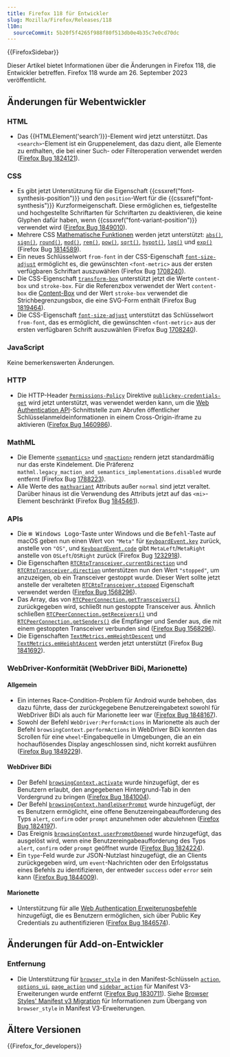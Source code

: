```yaml
---
title: Firefox 118 für Entwickler
slug: Mozilla/Firefox/Releases/118
l10n:
  sourceCommit: 5b20f5f4265f988f80f513db0e4b35c7e0cd70dc
---
```


{{FirefoxSidebar}}

Dieser Artikel bietet Informationen über die Änderungen in Firefox 118, die Entwickler betreffen. Firefox 118 wurde am 26. September 2023 veröffentlicht.

## Änderungen für Webentwickler

### HTML

- Das {{HTMLElement('search')}}-Element wird jetzt unterstützt. Das `<search>`-Element ist ein Gruppenelement, das dazu dient, alle Elemente zu enthalten, die bei einer Such- oder Filteroperation verwendet werden ([Firefox Bug 1824121](https://bugzil.la/1824121)).

### CSS

- Es gibt jetzt Unterstützung für die Eigenschaft {{cssxref("font-synthesis-position")}} und den `position`-Wert für die {{cssxref("font-synthesis")}} Kurzformeigenschaft. Diese ermöglichen es, tiefgestellte und hochgestellte Schriftarten für Schriftarten zu deaktivieren, die keine Glyphen dafür haben, wenn {{cssxref("font-variant-position")}} verwendet wird ([Firefox Bug 1849010](https://bugzil.la/1849010)).
- Mehrere CSS [Mathematische Funktionen](/de/docs/Web/CSS/CSS_Functions#math_functions) werden jetzt unterstützt: [`abs()`](/de/docs/Web/CSS/abs), [`sign()`](/de/docs/Web/CSS/sign), [`round()`](/de/docs/Web/CSS/round), [`mod()`](/de/docs/Web/CSS/mod), [`rem()`](/de/docs/Web/CSS/rem), [`pow()`](/de/docs/Web/CSS/pow), [`sqrt()`](/de/docs/Web/CSS/sqrt), [`hypot()`](/de/docs/Web/CSS/hypot), [`log()`](/de/docs/Web/CSS/log) und [`exp()`](/de/docs/Web/CSS/exp) (Firefox Bug [1814589](https://bugzil.la/1814589)).
- Ein neues Schlüsselwort `from-font` in der CSS-Eigenschaft [`font-size-adjust`](/de/docs/Web/CSS/font-size-adjust) ermöglicht es, die gewünschten `<font-metric>` aus der ersten verfügbaren Schriftart auszuwählen (Firefox Bug [1708240](https://bugzil.la/1708240)).
- Die CSS-Eigenschaft [`transform-box`](/de/docs/Web/CSS/transform-box) unterstützt jetzt die Werte `content-box` und `stroke-box`. Für die Referenzbox verwendet der Wert `content-box` die [Content-Box](/de/docs/Learn_web_development/Core/Styling_basics/Box_model#parts_of_a_box) und der Wert `stroke-box` verwendet die Strichbegrenzungsbox, die eine SVG-Form enthält (Firefox Bug [1819464](https://bugzil.la/1819464)).
- Die CSS-Eigenschaft [`font-size-adjust`](/de/docs/Web/CSS/font-size-adjust) unterstützt das Schlüsselwort `from-font`, das es ermöglicht, die gewünschten `<font-metric>` aus der ersten verfügbaren Schrift auszuwählen (Firefox Bug [1708240](https://bugzil.la/1708240)).

### JavaScript

Keine bemerkenswerten Änderungen.

### HTTP

- Die HTTP-Header [`Permissions-Policy`](/de/docs/Web/HTTP/Headers/Permissions-Policy) Direktive [`publickey-credentials-get`](/de/docs/Web/HTTP/Headers/Permissions-Policy/publickey-credentials-get) wird jetzt unterstützt, was verwendet werden kann, um die [Web Authentication API](/de/docs/Web/API/Web_Authentication_API)-Schnittstelle zum Abrufen öffentlicher Schlüsselanmeldeinformationen in einem Cross-Origin-iframe zu aktivieren ([Firefox Bug 1460986](https://bugzil.la/1460986)).

### MathML

- Die Elemente [`<semantics>`](/de/docs/Web/MathML/Element/semantics) und [`<maction>`](/de/docs/Web/MathML/Element/maction) rendern jetzt standardmäßig nur das erste Kindelement. Die Präferenz `mathml.legacy_maction_and_semantics_implementations.disabled` wurde entfernt (Firefox Bug [1788223](https://bugzil.la/1788223)).
- Alle Werte des [`mathvariant`](/de/docs/Web/MathML/Element/mi#mathvariant) Attributs außer `normal` sind jetzt veraltet. Darüber hinaus ist die Verwendung des Attributs jetzt auf das `<mi>`-Element beschränkt (Firefox Bug [1845461](https://bugzil.la/1845461)).

### APIs

- Die <kbd>⊞ Windows Logo</kbd>-Taste unter Windows und die <kbd>Befehl</kbd>-Taste auf macOS geben nun einen Wert von `"Meta"` für [`KeyboardEvent.key`](/de/docs/Web/API/KeyboardEvent/key) zurück, anstelle von `"OS"`, und [`KeyboardEvent.code`](/de/docs/Web/API/KeyboardEvent/code) gibt `MetaLeft`/`MetaRight` anstelle von `OSLeft`/`OSRight` zurück (Firefox Bug [1232918](https://bugzil.la/1232918)).
- Die Eigenschaften [`RTCRtpTransceiver.currentDirection`](/de/docs/Web/API/RTCRtpTransceiver/currentDirection) und [`RTCRtpTransceiver.direction`](/de/docs/Web/API/RTCRtpTransceiver/direction) unterstützen nun den Wert `"stopped"`, um anzuzeigen, ob ein Transceiver gestoppt wurde. Dieser Wert sollte jetzt anstelle der veralteten [`RTCRtpTransceiver.stopped`](/de/docs/Web/API/RTCRtpTransceiver/stopped) Eigenschaft verwendet werden ([Firefox Bug 1568296](https://bugzil.la/1568296)).
- Das Array, das von [`RTCPeerConnection.getTransceivers()`](/de/docs/Web/API/RTCPeerConnection/getTransceivers) zurückgegeben wird, schließt nun gestoppte Transceiver aus. Ähnlich schließen [`RTCPeerConnection.getReceivers()`](/de/docs/Web/API/RTCPeerConnection/getReceivers) und [`RTCPeerConnection.getSenders()`](/de/docs/Web/API/RTCPeerConnection/getSenders) die Empfänger und Sender aus, die mit einem gestoppten Transceiver verbunden sind ([Firefox Bug 1568296](https://bugzil.la/1568296)).
- Die Eigenschaften [`TextMetrics.emHeightDescent`](/de/docs/Web/API/TextMetrics/emHeightDescent) und [`TextMetrics.emHeightAscent`](/de/docs/Web/API/TextMetrics/emHeightAscent) werden jetzt unterstützt (Firefox Bug [1841692](https://bugzil.la/1841692)).

### WebDriver-Konformität (WebDriver BiDi, Marionette)

#### Allgemein

- Ein internes Race-Condition-Problem für Android wurde behoben, das dazu führte, dass der zurückgegebene Benutzereingabetext sowohl für WebDriver BiDi als auch für Marionette leer war ([Firefox Bug 1848167](https://bugzil.la/1848167)).
- Sowohl der Befehl `WebDriver:PerformActions` in Marionette als auch der Befehl `browsingContext.performActions` in WebDriver BiDi konnten das Scrollen für eine `wheel`-Eingabequelle in Umgebungen, die an ein hochauflösendes Display angeschlossen sind, nicht korrekt ausführen ([Firefox Bug 1849229](https://bugzil.la/1849229)).

#### WebDriver BiDi

- Der Befehl [`browsingContext.activate`](https://w3c.github.io/webdriver-bidi/#command-browsingContext-activate) wurde hinzugefügt, der es Benutzern erlaubt, den angegebenen Hintergrund-Tab in den Vordergrund zu bringen ([Firefox Bug 1841004](https://bugzil.la/1841004)).
- Der Befehl [`browsingContext.handleUserPrompt`](https://w3c.github.io/webdriver-bidi/#command-browsingContext-handleUserPrompt) wurde hinzugefügt, der es Benutzern ermöglicht, eine offene Benutzereingabeaufforderung des Typs `alert`, `confirm` oder `prompt` anzunehmen oder abzulehnen ([Firefox Bug 1824197](https://bugzil.la/1824197)).
- Das Ereignis [`browsingContext.userPromptOpened`](https://w3c.github.io/webdriver-bidi/#event-browsingContext-userPromptOpened) wurde hinzugefügt, das ausgelöst wird, wenn eine Benutzereingabeaufforderung des Typs `alert`, `confirm` oder `prompt` geöffnet wurde ([Firefox Bug 1824224](https://bugzil.la/1824224)).
- Ein `type`-Feld wurde zur JSON-Nutzlast hinzugefügt, die an Clients zurückgegeben wird, um `event`-Nachrichten oder den Erfolgsstatus eines Befehls zu identifizieren, der entweder `success` oder `error` sein kann ([Firefox Bug 1844009](https://bugzil.la/1844009)).

#### Marionette

- Unterstützung für alle [Web Authentication Erweiterungsbefehle](https://www.w3.org/TR/webauthn-2/#sctn-automation) hinzugefügt, die es Benutzern ermöglichen, sich über Public Key Credentials zu authentifizieren ([Firefox Bug 1846574](https://bugzil.la/1846574)).

## Änderungen für Add-on-Entwickler

### Entfernung

- Die Unterstützung für [`browser_style`](/de/docs/Mozilla/Add-ons/WebExtensions/user_interface/Browser_styles) in den Manifest-Schlüsseln [`action`](/de/docs/Mozilla/Add-ons/WebExtensions/manifest.json/action), [`options_ui`](/de/docs/Mozilla/Add-ons/WebExtensions/manifest.json/options_ui), [`page_action`](/de/docs/Mozilla/Add-ons/WebExtensions/manifest.json/page_action) und [`sidebar_action`](/de/docs/Mozilla/Add-ons/WebExtensions/manifest.json/sidebar_action) für Manifest V3-Erweiterungen wurde entfernt ([Firefox Bug 1830711](https://bugzil.la/1830711)). Siehe [Browser Styles' Manifest v3 Migration](/de/docs/Mozilla/Add-ons/WebExtensions/user_interface/Browser_styles#manifest_v3_migration) für Informationen zum Übergang von `browser_style` in Manifest V3-Erweiterungen.

## Ältere Versionen

{{Firefox_for_developers}}
